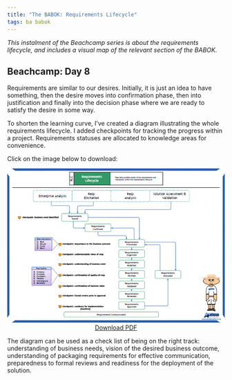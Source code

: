 ```yaml
---
title: "The BABOK: Requirements Lifecycle"
tags: ba babok
---
```


_This instalment of the Beachcamp series is about the requirements lifecycle, and includes a visual map of the relevant section of the BABOK._

## Beachcamp: Day 8

Requirements are similar to our desires. Initially, it is just an idea to have something, then the desire moves into confirmation phase, then into justification and finally into the decision phase where we are ready to satisfy the desire in some way.

To shorten the learning curve, I’ve created a diagram illustrating the whole requirements lifecycle. I added checkpoints for tracking the progress within a project. Requirements statuses are allocated to knowledge areas for convenience.

Click on the image below to download:

<div style = "text-align: center">
    <a href = "/files/babok-requirements-lifecycle.pdf"><img src = "/img/babok-requirements-lifecycle.png" /></a><br/>
    <a href = "/files/babok-requirements-lifecycle.pdf">Download PDF</a>
</div>

The diagram can be used as a check list of being on the right track: understanding of business needs, vision of the desired business outcome, understanding of packaging requirements for effective communication, preparedness to formal reviews and readiness for the deployment of the solution.